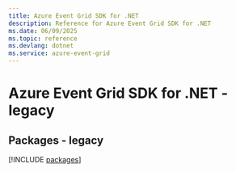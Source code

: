 ```yaml
---
title: Azure Event Grid SDK for .NET
description: Reference for Azure Event Grid SDK for .NET
ms.date: 06/09/2025
ms.topic: reference
ms.devlang: dotnet
ms.service: azure-event-grid
---
```

# Azure Event Grid SDK for .NET - legacy
## Packages - legacy
[!INCLUDE [packages](event-grid-index.md)]